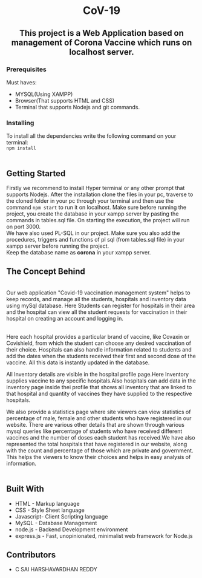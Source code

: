 <h1 align = "center">CoV-19</h1>
<h2 align = "center">This project is a Web Application based on management of Corona Vaccine which runs on localhost server.</h2>

### Prerequisites
Must haves:
- MYSQL(Using XAMPP)
- Browser(That supports HTML and CSS)
- Terminal that supports Nodejs and git commands.

### Installing
To install all the dependencies write the following command on your terminal:<br>
`npm install`
<br><br>

## Getting Started
Firstly we recommend to install Hyper terminal or any other prompt that supports Nodejs. After the installation clone the files in your pc, traverse to the cloned folder in your pc through your terminal and then use the command `npm start` to run it on localhost. Make sure before running the project, you create the database in your xampp server by pasting the commands in tables.sql file. On starting the execution, the project will run on port 3000.<br>
We have also used PL-SQL in our project. Make sure you also add the procedures, triggers and functions of pl sql (from tables.sql file) in your xampp server before running the project.<br>
Keep the database name as <b>corona</b> in your xampp server.


## The Concept Behind
<br>
Our web application "Covid-19 vaccination management system" helps to keep records, and manage all the students, hospitals and inventory data using mySql database.
Here Students can register for hospitals in their area and the hospital can view all the student requests for vaccination in their hospital on creating an account and logging in.
<br><br>

Here each hospital provides a particular brand of vaccine, like Covaxin or Covishield, from which the student can choose any desired vaccination of their choice. Hospitals can also handle information related to students and add the dates when the students received their first and second dose of the vaccine. All this data is instantly updated in the database.
<br>

All Inventory details are visible in the hospital profile page.Here Inventory supplies vaccine to any specific hospitals.Also hospitals can add data in the inventory page inside thei profile that shows all inventory that are linked to that hospital and quantity of vaccines they have supplied to the respective hospitals.
<br>

We also provide a statistics page where site viewers can view statistics of percentage of male, female and other students who have registered in our website.
There are various other details that are shown through various mysql queries like percentage of students who have received different vaccines and the number of doses each student has received.We have also represented the total hospitals that have registered in our website, along with the count and percentage of those which are private and government. This helps the viewers to know their choices and helps in easy analysis of information.
<br><br>

## Built With
- HTML - Markup language
- CSS - Style Sheet language
- Javascript- Client Scripting language
- MySQL - Database Management
- node.js - Backend Development environment
- express.js - Fast, unopinionated, minimalist web framework for Node.js

## Contributors
- C SAI HARSHAVARDHAN REDDY

